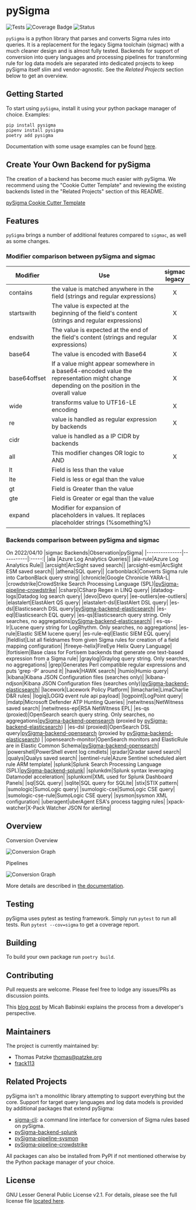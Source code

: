 # pySigma

![Tests](https://github.com/SigmaHQ/pySigma/actions/workflows/test.yml/badge.svg)
![Coverage Badge](https://img.shields.io/endpoint?url=https://gist.githubusercontent.com/thomaspatzke/11b31b4f709b6dc54a30d5203e8fe0ee/raw/SigmaHQ-pySigma-coverage.json)
![Status](https://img.shields.io/badge/Status-pre--release-orange)

`pySigma` is a python library that parses and converts Sigma rules into queries. It is a replacement
for the legacy Sigma toolchain (sigmac) with a much cleaner design and is almost fully tested.
Backends for support of conversion into query languages and processing pipelines for transforming
rule for log data models are separated into dedicated projects to keep pySigma itself slim and
vendor-agnostic. See the *Related Projects* section below to get an overview.

## Getting Started

To start using `pySigma`, install it using your python package manager of choice. Examples:

```
pip install pysigma
pipenv install pysigma
poetry add pysigma
```

Documentation with some usage examples can be found [here](https://sigmahq-pysigma.readthedocs.io/).

## Create Your Own Backend for pySigma

The creation of a backend has become much easier with pySigma. We recommend using the "Cookie Cutter Template" and reviewing the existing backends listed in the "Related Projects" section of this README.

[pySigma Cookie Cutter Template](https://github.com/SigmaHQ/cookiecutter-pySigma-backend)

## Features

`pySigma` brings a number of additional features compared to `sigmac`, as well as some changes.

### Modifier comparison between pySigma and sigmac

|Modifier|Use|sigmac legacy|
|--------|---|:-------------:|
|contains|the value is matched anywhere in the field (strings and regular expressions)|X|
|startswith|The value is expected at the beginning of the field's content (strings and regular expressions)|X|
|endswith|The value is expected at the end of the field's content (strings and regular expressions)|X|
|base64|The value is encoded with Base64|X|
|base64offset|If a value might appear somewhere in a base64-encoded value the representation might change depending on the position in the overall value|X|
|wide|transforms value to UTF16-LE encoding|X|
|re|value is handled as regular expression by backends|X|
|cidr|value is handled as a IP CIDR by backends||
|all|This modifier changes OR logic to AND|X|
|lt|Field is less than the value||
|lte|Field is less or egal than the value||
|gt|Field is Greater than the value||
|gte|Field is Greater or egal than the value||
|expand|Modifier for expansion of placeholders in values. It replaces placeholder strings (%something%)||

### Backends comparison between pySigma and sigmac
On 2022/04/10
|sigmac Backends|Observation|pySigma|
|---------------|-----------|:-----:|
|ala |Azure Log Analytics Queries||
|ala-rule|Azure Log Analytics Rule||
|arcsight|ArcSight saved search||
|arcsight-esm|ArcSight ESM saved search||
|athena|SQL query||
|carbonblack|Converts Sigma rule into CarbonBlack query string|
|chronicle|Google Chronicle YARA-L|
|crowdstrike|CrowdStrike Search Processing Language (SPL)|[pySigma-pipeline-crowdstrike](https://github.com/SigmaHQ/pySigma-pipeline-crowdstrike)|
|csharp|CSharp Regex in LINQ query|
|datadog-logs|Datadog log search query|
|devo|Devo query|
|ee-outliers|ee-outliers|
|elastalert|ElastAlert QS query|
|elastalert-dsl|ElastAlert DSL query|
|es-dsl|Elasticsearch DSL query|[pySigma-backend-elasticsearch](https://github.com/SigmaHQ/pySigma-backend-elasticsearch)|
|es-eql|Elasticsearch EQL query|
|es-qs|Elasticsearch query string. Only searches, no aggregations|[pySigma-backend-elasticsearch](https://github.com/SigmaHQ/pySigma-backend-elasticsearch)|
| es-qs-lr|Lucene query string for LogRhythm. Only searches, no aggregations|
|es-rule|Elastic SIEM lucene query|
|es-rule-eql|Elastic SIEM EQL query|
|fieldlist|List all fieldnames from given Sigma rules for creation of a field mapping configuration|
|fireeye-helix|FireEye Helix Query Language|
|fortisiem|Base class for Fortisem backends that generate one text-based expression from a Sigma rule|
|graylog|Graylog query string. Only searches, no aggregations|
|grep|Generates Perl compatible regular expressions and puts 'grep -P' around it|
|hawk|HAWK search|
|humio|Humio query|
|kibana|Kibana JSON Configuration files (searches only)|
|kibana-ndjson|Kibana JSON Configuration files (searches only)|[pySigma-backend-elasticsearch](https://github.com/SigmaHQ/pySigma-backend-elasticsearch)|
|lacework|Lacework Policy Platform|
|limacharlie|LimaCharlie D&R rules|
|logiq|LOGIQ event rule api payload|
|logpoint|LogPoint query|
|mdatp|Microsoft Defender ATP Hunting Queries|
|netwitness|NetWitness saved search|
|netwitness-epl|RSA NetWitness EPL|
|es-qs (proxied)|OpenSearch search query string. Only searches, no aggregations|[pySigma-backend-opensearch](https://github.com/SigmaHQ/pySigma-backend-opensearch) (proxied by [pySigma-backend-elasticsearch](https://github.com/SigmaHQ/pySigma-backend-elasticsearch)) |
|es-dsl (proxied)|OpenSearch DSL query|[pySigma-backend-opensearch](https://github.com/SigmaHQ/pySigma-backend-opensearch) (proxied by [pySigma-backend-elasticsearch](https://github.com/SigmaHQ/pySigma-backend-elasticsearch)) |
|opensearch-monitor|OpenSearch monitors and ElasticRule are in Elastic Common Schema|[pySigma-backend-opensearch](https://github.com/SigmaHQ/pySigma-backend-opensearch)|
|powershell|PowerShell event log cmdlets|
|qradar|Qradar saved search|
|qualys|Qualys saved search|
|sentinel-rule|Azure Sentinel scheduled alert rule ARM template|
|splunk|Splunk Search Processing Language (SPL)|[pySigma-backend-splunk](https://github.com/SigmaHQ/pySigma-backend-splunk)|
|splunkdm|Splunk syntax leveraging Datamodel acceleration|
|splunkxml|XML used for Splunk Dashboard Panels|
|sql|SQL query|
|sqlite|SQL query for SQLite|
|stix|STIX pattern|
|sumologic|SumoLogic query|
|sumologic-cse|SumoLogic CSE query|
|sumologic-cse-rule|SumoLogic CSE query|
|sysmon|sysmon XML configuration|
|uberagent|uberAgent ESA's process tagging rules|
|xpack-watcher|X-Pack Watcher JSON for alerting|

## Overview

Conversion Overview

![Conversion Graph](/docs/images/conversion.png)

Pipelines

![Conversion Graph](/docs/images/pipelines.png)

More details are described in [the documentation](https://sigmahq-pysigma.readthedocs.io/).

## Testing

pySigma uses pytest as testing framework. Simply run `pytest` to run all tests. Run `pytest
--cov=sigma` to get a coverage report.

## Building

To build your own package run `poetry build`.

## Contributing

Pull requests are welcome. Please feel free to lodge any issues/PRs as discussion points.

This [blog post](https://medium.com/@micahbabinski/creating-a-sigma-backend-for-fun-and-no-profit-ed16d20da142) by Micah Babinski explains the process from a developer's perspective. 

## Maintainers

The project is currently maintained by:

- Thomas Patzke <thomas@patzke.org>
- [frack113](https://github.com/frack113)

## Related Projects

pySigma isn't a monolithic library attempting to support everything but the core. Support for target
query languages and log data models is provided by additional packages that extend pySigma:

* [sigma-cli](https://github.com/SigmaHQ/sigma-cli): a command line interface for conversion of
  Sigma rules based on pySigma.
* [pySigma-backend-splunk](https://github.com/SigmaHQ/pySigma-backend-splunk)
* [pySigma-pipeline-sysmon](https://github.com/SigmaHQ/pySigma-pipeline-sysmon)
* [pySigma-pipeline-crowdstrike](https://github.com/SigmaHQ/pySigma-pipeline-crowdstrike)

All packages can also be installed from PyPI if not mentioned otherwise by the Python package
manager of your choice.

## License

GNU Lesser General Public License v2.1. For details, please see the full license file [located here](https://github.com/SigmaHQ/pySigma/blob/main/LICENSE).
